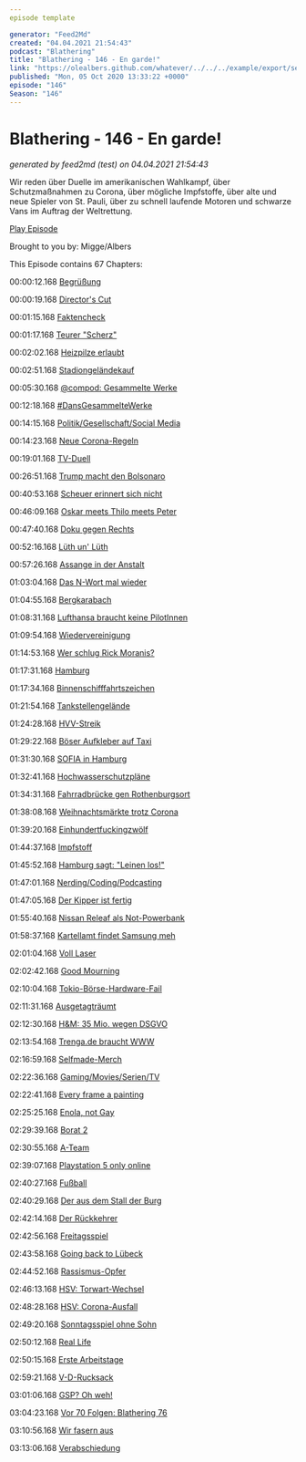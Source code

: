 ```yaml
---
episode template

generator: "Feed2Md"
created: "04.04.2021 21:54:43"
podcast: "Blathering"
title: "Blathering - 146 - En garde!"
link: "https://olealbers.github.com/whatever/../../../example/export/seasons/5/2020/10/Blathering - 146 - En garde!.md"
published: "Mon, 05 Oct 2020 13:33:22 +0000"
episode: "146"
Season: "146"
---
```


# Blathering - 146 - En garde!
_generated by feed2md (test) on 04.04.2021 21:54:43_

Wir reden über Duelle im amerikanischen Wahlkampf, über Schutzmaßnahmen zu Corona, über mögliche Impfstoffe, über alte und neue Spieler von St. Pauli, über zu schnell laufende Motoren und schwarze Vans im Auftrag der Weltrettung.

[Play Episode](https://www.blathering.de/podlove/file/1352/s/feed/c/mp3/blathering_146.mp3)

Brought to you by: Migge/Albers

This Episode contains 67 Chapters:


00:00:12.168 [Begrüßung]()

00:00:19.168 [Director's Cut](https://twitter.com/blathering_pod/status/1311629595901296640)

00:01:15.168 [Faktencheck]()

00:01:17.168 [Teurer "Scherz"](https://twitter.com/PolizeiHamburg/status/1310873362990850051)

00:02:02.168 [Heizpilze erlaubt](https://www.hamburg1.de/nachrichten/46392/Sondergenehmigung_fuer_Heizpilze.html)

00:02:51.168 [Stadiongeländekauf](https://de.wikipedia.org/wiki/Volksparkstadion)

00:05:30.168 [@compod: Gesammelte Werke](https://twitter.com/search?q=(from%3Acompod)%20(%40blathering_pod)%20until%3A2020-10-06%20since%3A2020-09-28&src=typed_query&f=live)

00:12:18.168 [#DansGesammelteWerke](https://twitter.com/search?q=(from%3Aevildanwallace)%20(%40blathering_pod)%20until%3A2020-10-06%20since%3A2020-09-28&src=typed_query&f=live)

00:14:15.168 [Politik/Gesellschaft/Social Media]()

00:14:23.168 [Neue Corona-Regeln](https://taz.de/Bund-Laender-Gipfel-wegen-Corona/!5717888/)

00:19:01.168 [TV-Duell](https://twitter.com/colbertlateshow/status/1311154382503895043)

00:26:51.168 [Trump macht den Bolsonaro](https://twitter.com/funder/status/1311847099881984001)

00:40:53.168 [Scheuer erinnert sich nicht](https://www.tagesschau.de/inland/scheuer-maut-121.html)

00:46:09.168 [Oskar meets Thilo meets Peter](https://twitter.com/ndaktuell/status/1311334998532927489)

00:47:40.168 [Doku gegen Rechts](https://uebermedien.de/53413/warum-berufen-sich-undercover-reportagen-auf-ominoese-gedaechtnisprotokolle/)

00:52:16.168 [Lüth un' Lüth](https://de.wikipedia.org/wiki/Christian_L%C3%BCth)

00:57:26.168 [Assange in der Anstalt](https://www.zdf.de/comedy/die-anstalt/die-anstalt-vom-29-september-2020-100.html)

01:03:04.168 [Das N-Wort mal wieder](https://twitter.com/VlkrDhr/status/1312672402296303616)

01:04:55.168 [Bergkarabach](https://wochendaemmerung.de/rechtsstaatlichkeit-corona-und-brot/?t=44%3A57)

01:08:31.168 [Lufthansa braucht keine PilotInnen](https://www.flugrevue.de/zivil/lufthansa-bricht-pilotenausbildung-in-bremen-ab/)

01:09:54.168 [Wiedervereinigung](https://www.deutschlandfunknova.de/beitrag/deutsche-einheit-30-jahre-wiedervereinigung)

01:14:53.168 [Wer schlug Rick Moranis?](https://twitter.com/atomickristin/status/1312051281322598406)

01:17:31.168 [Hamburg]()

01:17:34.168 [Binnenschifffahrtszeichen](https://twitter.com/stammtischphilo/status/1311002847769759746)

01:21:54.168 [Tankstellengelände](https://bauleitplanung.hamburg.de/file/1963e7cf-f8e2-11ea-a032-00505697774f)

01:24:28.168 [HVV-Streik](https://www.mopo.de/hamburg/update--hvv-streik-beendet-betrieb-von-u-bahn--und-buslinien-wird-wieder-aufgenommen-37411094)

01:29:22.168 [Böser Aufkleber auf Taxi](https://taz.de/Black-Lives-Matter-Logo-auf-Taxi/!5716371/)

01:31:30.168 [SOFIA in Hamburg](https://www.dlr.de/content/de/artikel/news/2020/03/20201001_sofia-kehrt-nach-hamburg-zurueck.html)

01:32:41.168 [Hochwasserschutzpläne](https://www.hamburg1.de/nachrichten/46384/Oeffnung_von_Seitenarmen_soll_Elbe_retten.html)

01:34:31.168 [Fahrradbrücke gen Rothenburgsort](https://www.ndr.de/nachrichten/hamburg/Neue-Bruecke-soll-Rothenburgsort-und-Hafencity-verbinden,bruecke1450.html)

01:38:08.168 [Weihnachtsmärkte trotz Corona](https://www.hamburg.de/nachrichten-hamburg/14386122/ausschank-von-alkohol-auf-weihnachtsmaerkten-nur-an-sitzende/)

01:39:20.168 [Einhundertfuckingzwölf](https://www.ndr.de/nachrichten/hamburg/coronavirus/112-neue-Corona-Faelle-in-Hamburg,coronazahlen530.html)

01:44:37.168 [Impfstoff](https://www.tagesschau.de/inland/impfstoff-dzif-101.html)

01:45:52.168 [Hamburg sagt: "Leinen los!"](https://taz.de/Hilfsorganisation-Mare-Liberum/!5718252/)

01:47:01.168 [Nerding/Coding/Podcasting]()

01:47:05.168 [Der Kipper ist fertig](https://threadreaderapp.com/thread/1312396871755796483.html)

01:55:40.168 [Nissan Releaf als Not-Powerbank](https://www.golem.de/news/elektroauto-re-leaf-nissan-baut-den-leaf-zum-notfall-kraftwerk-um-2009-151197.html)

01:58:37.168 [Kartellamt findet Samsung meh](https://www.golem.de/news/werbung-bundeskartellamt-kritisiert-samsungs-werbebanner-bei-tvs-2010-151259.html)

02:01:04.168 [Voll Laser](https://volllaser.podigee.io/)

02:02:42.168 [Good Mourning](https://www.good-mourning.de/2020/10/01/good-mourning-006-jutta-erzaehlt-von-ve-ita-und-der-tba/)

02:10:04.168 [Tokio-Börse-Hardware-Fail](https://www.golem.de/news/tokyo-stock-exchange-hardware-ausfall-legte-tokioter-boerse-lahm-2010-151279.html)

02:11:31.168 [Ausgetagträumt](https://twitter.com/golem/status/1312709102318084099)

02:12:30.168 [H&M: 35 Mio. wegen DSGVO](https://www.hamburg1.de/nachrichten/46393/H_M_muss_Bussgeld_in_Millionenhoehe_zahlen.html)

02:13:54.168 [Trenga.de braucht WWW](https://twitter.com/stammtischphilo/status/1310943999230959617)

02:16:59.168 [Selfmade-Merch](https://trusted.de/spreadshirt-alternativen)

02:22:36.168 [Gaming/Movies/Serien/TV]()

02:22:41.168 [Every frame a painting](https://twitter.com/stammtischphilo/status/1311355612740096003)

02:25:25.168 [Enola, not Gay](https://twitter.com/stammtischphilo/status/1311344628713639937)

02:29:39.168 [Borat 2](https://twitter.com/stammtischphilo/status/1312124436921815040)

02:30:55.168 [A-Team](https://de.wikipedia.org/wiki/Das_A-Team_%E2%80%93_Der_Film)

02:39:07.168 [Playstation 5 only online](https://www.pcgameshardware.de/Playstation-5-Konsolen-265878/News/Kein-Verkauf-im-Laden-1359004/)

02:40:27.168 [Fußball]()

02:40:29.168 [Der aus dem Stall der Burg](https://twitter.com/fcstpauli/status/1311215482503135232)

02:42:14.168 [Der Rückkehrer](https://www.fcstpauli.com/news/der-fc-st-pauli-verpflichtet-james-lawrence/)

02:42:56.168 [Freitagsspiel](https://www.fcstpauli.com/news/der-fc-st-pauli-verliert-knapp-beim-sv-sandhausen-2021/)

02:43:58.168 [Going back to Lübeck](https://www.fcstpauli.com/news/ersin-zehir-wechselt-auf-leihbasis-zum-vfb-luebeck/)

02:44:52.168 [Rassismus-Opfer](https://twitter.com/fcstpauli/status/1312681498944901121)

02:46:13.168 [HSV: Torwart-Wechsel](https://www.kicker.de/jetzt-offiziell-ulreich-wechselt-von-den-bayern-zum-hsv-786229/artikel)

02:48:28.168 [HSV: Corona-Ausfall](https://www.hsv.de/news/heimspiel-gegen-aue-faellt-aus)

02:49:20.168 [Sonntagsspiel ohne Sohn](http://www.fussball.de/spiel/barsbuettel-2-condor-3/-/spiel/02C2486NPS000000VS5489B3VVGC642J#!/)

02:50:12.168 [Real Life]()

02:50:15.168 [Erste Arbeitstage](https://twitter.com/stammtischphilo/status/1311218453672529931)

02:59:21.168 [V-D-Rucksack](https://twitter.com/stammtischphilo/status/1311705820313378816)

03:01:06.168 [GSP? Oh weh!](https://twitter.com/stammtischphilo/status/1311739534040805376)

03:04:23.168 [Vor 70 Folgen: Blathering 76](https://www.blathering.de/2019/05/blathering-076-los-komm-wir-sterben-endlich-aus/)

03:10:56.168 [Wir fasern aus]()

03:13:06.168 [Verabschiedung]()



